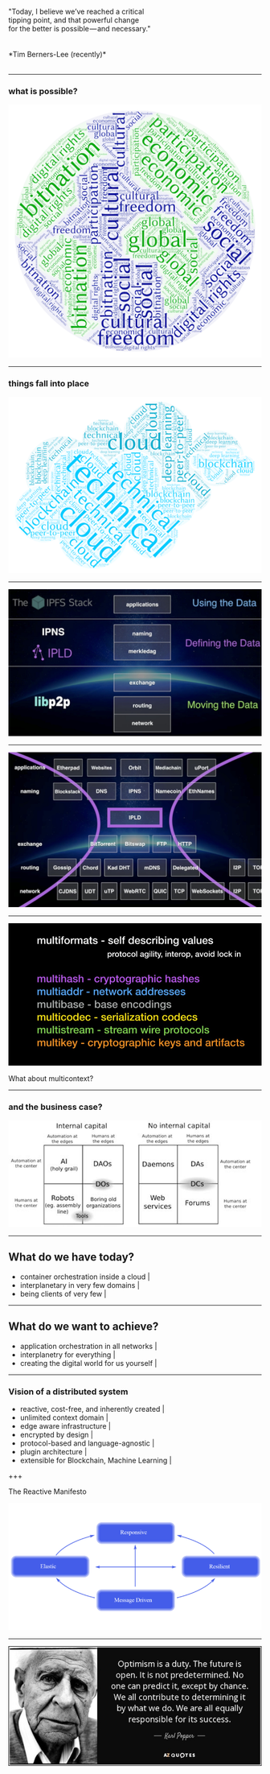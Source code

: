 
<br>
"Today, I believe we’ve reached a critical 
<br> tipping point, and that powerful change 
<br>for the better is possible — and necessary."
<br>
<br>
<br>
*Tim Berners-Lee (recently)*
<br>
<br>



---

### what is possible?

![WordCloud socioeconomics](assets/image/wc_socioeconomics.png)

---

### things fall into place

![WordCloud technical](assets/image/wc_technical.png)

---

![IPFS Stack](assets/image/ipfs-stack.jpg)

---

![IPFS Waist](assets/image/ipfs-thin-waist.jpg)

---


![IPFS Multiformats](assets/image/ipfs-multiformats.jpg)

What about multicontext?

---




### and the business case?

![WordCloud technical](assets/image/dao-quadrants.jpg)

---

## What do we have today?

- container orchestration inside a cloud |
- interplanetary in very few domains |
- being clients of very few |


---

## What do we want to achieve?

- application orchestration in all networks |
- interplanetry for everything |
- creating the digital world for us yourself |

---

### Vision of a distributed system

- reactive, cost-free, and inherently created |
- unlimited context domain |
- edge aware infrastructure |
- encrypted by design |
- protocol-based and language-agnostic |
- plugin architecture |
- extensible for Blockchain, Machine Learning |

+++

The Reactive Manifesto

![The Reactive Manifesto](assets/image/reactive-manifesto.png)

---

![optimism is a duty](assets/image/quote-optimism-is-a-duty-the-future-is-open-it-is-not-predetermined-no-one-can-predict-it-karl-popper-146-31-11.jpg)


